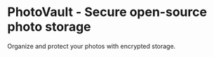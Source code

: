 # PhotoVault - Secure open-source photo storage
Organize and protect your photos with encrypted storage.
